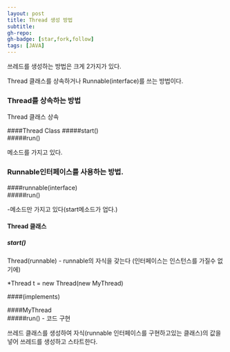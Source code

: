 ```yaml
---
layout: post
title: Thread 생성 방법 
subtitle:
gh-repo:
gh-badge: [star,fork,follow]
tags: [JAVA]
---
```


쓰레드를 생성하는 방법은 크게 2가지가 있다.

Thread 클래스를 상속하거나 Runnable(interface)를 쓰는 방법이다.

### Thread를 상속하는 방법  
Thread 클래스 상속  

####Thread Class
#####start()  
#####run()  
  
메소드를 가지고 있다.
  
  
  
  
### Runnable인터페이스를 사용하는 방법.  
  

####runnable(interface)  
#####run()  
  
-메소드만 가지고 있다(start메소드가 업다.)
  
  
#### Thread 클래스  
##### start()  
  

Thread(runnable) - runnable의 자식을 갖는다   (인터페이스는 인스턴스를 가질수 없기에)  
  
*Thread t = new Thread(new MyThread)  
  
  
  
####(implements)  
  
####MyThread  
#####run() - 코드 구현  
  
  
쓰레드 클래스를 생성하여 자식(runnable 인터페이스를 구현하고있는 클래스)의 값을 넣어 쓰레드를 생성하고 스타트한다.
